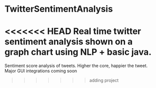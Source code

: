 # TwitterSentimentAnalysis
<<<<<<< HEAD
Real time twitter sentiment analysis shown on a graph chart using NLP + basic java.
=======
Sentiment score analysis of tweets. Higher the core, happier the tweet. Major GUI integrations coming soon
>>>>>>> adding project
